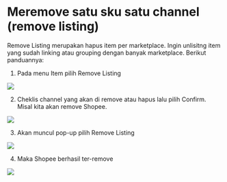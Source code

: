 # Meremove satu sku satu channel \(remove listing\)

Remove Listing merupakan hapus item per marketplace. Ingin unlisitng item yang sudah linking atau grouping dengan banyak marketplace. Berikut panduannya:

  
1. Pada menu Item pilih Remove Listing

![](https://s3.amazonaws.com/cdn.freshdesk.com/data/helpdesk/attachments/production/48070710406/original/cKc8DJv-nUezZe0EtmY3ggUmJUiD2AdLUA.png?1605547293)

2. Cheklis channel yang akan di remove atau hapus lalu pilih Confirm. Misal kita akan remove Shopee.

![](https://s3.amazonaws.com/cdn.freshdesk.com/data/helpdesk/attachments/production/48070710652/original/_3POQ_iCkkQ1AeSWAeO4twmhwXlWlNpcQQ.png?1605547353)

3. Akan muncul pop-up pilih Remove Listing

![](https://s3.amazonaws.com/cdn.freshdesk.com/data/helpdesk/attachments/production/48070710762/original/XbvBUzF6nzBYkpsvF5TmGeQqDkX8w_MTSg.png?1605547407)

4. Maka Shopee berhasil ter-remove

![](https://s3.amazonaws.com/cdn.freshdesk.com/data/helpdesk/attachments/production/48070710917/original/xwFEMrX4Fpnx2kflD6fXbsPpePRH0q6rlQ.png?1605547442)

